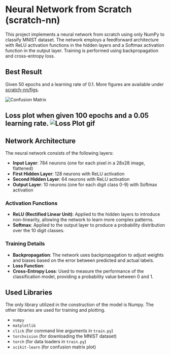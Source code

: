 
# Neural Network from Scratch (scratch-nn)

This project implements a neural network from scratch using only NumPy to classify MNIST dataset. The network employs a feedforward architecture with ReLU activation functions in the hidden layers and a Softmax activation function in the output layer. Training is performed using backpropagation and cross-entropy loss.

## Best Result
Given 50 epochs and a learning rate of 0.1.
More figures are available under [scratch-nn/figs](scratch-nn/figs).


![Confusion Matrix](https://github.com/IsaiahHarvi/scratch-nn/assets/61603275/5f525885-71fb-4619-8cf3-043619f5b6e1)

Loss plot when given 100 epochs and a 0.05 learning rate.
![Loss Plot gif](https://github.com/IsaiahHarvi/scratch-nn/blob/main/scratch-nn/figs/training_loss.gif)
---

## Network Architecture

The neural network consists of the following layers:

- **Input Layer**: 784 neurons (one for each pixel in a 28x28 image, flattened)
- **First Hidden Layer**: 128 neurons with ReLU activation
- **Second Hidden Layer**: 64 neurons with ReLU activation
- **Output Layer**: 10 neurons (one for each digit class 0-9) with Softmax activation

### Activation Functions

- **ReLU (Rectified Linear Unit)**: Applied to the hidden layers to introduce non-linearity, allowing the network to learn more complex patterns.
- **Softmax**: Applied to the output layer to produce a probability distribution over the 10 digit classes.

### Training Details

- **Backpropagation**: The network uses backpropagation to adjust weights and biases based on the error between predicted and actual labels.
- **Loss Function**:
- **Cross-Entropy Loss**: Used to measure the performance of the classification model, providing a probability value between 0 and 1.

## Used Libraries
The only library utilized in the construction of the model is Numpy. The other libraries are used for training and plotting.
- `numpy`
- `matplotlib`
- `click` (for command line arguments in `train.py`)
- `torchvision`  (for downloading the MNIST dataset)
- `torch`  (for data loaders in `train.py`)
- `scikit-learn` (for confusion matrix plot)

